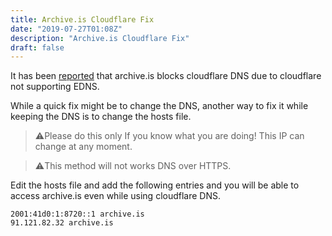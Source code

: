 ```yaml
---
title: Archive.is Cloudflare Fix
date: "2019-07-27T01:08Z"
description: "Archive.is Cloudflare Fix"
draft: false
---
```


It has been [reported](https://community.cloudflare.com/t/archive-is-error-1001/18227/10?u=miyurusankalpa) that archive.is blocks cloudflare DNS due to cloudflare not supporting EDNS.

While a quick fix might be to change the DNS, another way to fix it while keeping the DNS is to change the hosts file.

> ⚠️Please do this only If you know what you are doing! This IP can change at any moment.

> ⚠️This method will not works DNS over HTTPS.

Edit the hosts file and add the following entries and you will be able to access archive.is even while using cloudflare DNS.

```
2001:41d0:1:8720::1 archive.is
91.121.82.32 archive.is
```
